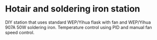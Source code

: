 # Hotair and soldering iron station
 DIY station that uses standard WEP/Yihua flask with fan and WEP/Yihua 907A 50W soldering iron. Temperature control using PID and manual fan speed control.
